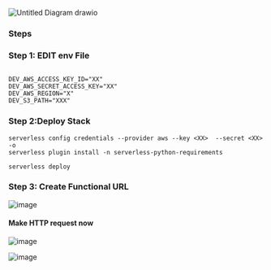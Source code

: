 ![Untitled Diagram drawio](https://github.com/soumilshah1995/hudi-daft-lambda/assets/39345855/7f86b35a-c5e9-4488-92eb-3ec50ec7d1d9)


### Steps 


### Step 1: EDIT env File 
```

DEV_AWS_ACCESS_KEY_ID="XX"
DEV_AWS_SECRET_ACCESS_KEY="XX"
DEV_AWS_REGION="X"
DEV_S3_PATH="XXX"
```
### Step 2:Deploy Stack
```
serverless config credentials --provider aws --key <XX>  --secret <XX> -o
serverless plugin install -n serverless-python-requirements

serverless deploy

```
### Step 3: Create Functional URL 

![image](https://github.com/soumilshah1995/hudi-daft-lambda/assets/39345855/69bf363e-3d54-45cf-ab46-2eeceb9a3454)


#### Make HTTP request now 
![image](https://github.com/soumilshah1995/hudi-daft-lambda/assets/39345855/9d24df18-c67e-4577-abd9-210fd924d795)

![image](https://github.com/soumilshah1995/hudi-daft-lambda/assets/39345855/0106ac9f-788f-41ef-9c37-d8f4c950a953)
